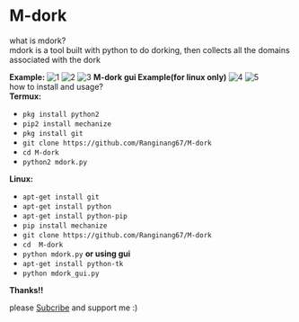 # M-dork

what is mdork?<br>mdork is a tool built with python to do dorking, then collects all the domains associated with the dork

**Example:**
![1](https://github.com/Ranginang67/M-dork/blob/master/config/1.png)
![2](https://github.com/Ranginang67/M-dork/blob/master/config/2.png)
![3](https://github.com/Ranginang67/M-dork/blob/master/config/3.png)
**M-dork gui Example(for linux only)**
![4](https://github.com/Ranginang67/M-dork/blob/master/config/dork_1.png)
![5](https://github.com/Ranginang67/M-dork/blob/master/config/dork_2.png)
<br>
how to install and usage?<br>
**Termux:**
* `pkg install python2`
* `pip2 install mechanize`
* `pkg install git`
* `git clone https://github.com/Ranginang67/M-dork`
* `cd M-dork`
* `python2 mdork.py`

**Linux:**
* `apt-get install git`
* `apt-get install python`
* `apt-get install python-pip`
* `pip install mechanize`
* `git clone https://github.com/Ranginang67/M-dork`
* `cd  M-dork`
* `python mdork.py`
**or using gui**
* `apt-get install python-tk`
* `python mdork_gui.py`

**Thanks!!**

please [Subcribe](https://www.youtube.com/channel/UCNMD5U02GFeWLqmrl_XSPGQ) and support me :)
